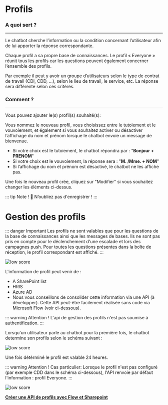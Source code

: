 # Profils

### A quoi sert ?
---

Le chatbot cherche l’information ou la condition concernant l’utilisateur afin de lui apporter la réponse correspondante.

Chaque profil a sa propre base de connaissances. Le profil « Everyone » réunit tous les profils car les questions peuvent également concerner l’ensemble des profils.

Par exemple il peut y avoir un groupe d’utilisateurs selon le type de contrat de travail (CDI, CDD, …), selon le lieu de travail, le service, etc. La réponse sera différente selon ces critères.


### Comment ?
---

Vous pouvez ajouter le(s) profil(s) souhaité(s):

Vous nommez le nouveau profil, vous choisissez entre le tutoiement et le vouvoiement, et également si vous souhaitez activer ou désactiver l’affichage du nom et prénom lorsque le chatbot envoie un message de bienvenue.

-   Si votre choix est le tutoiement, le chatbot répondra par : "**Bonjour + PRENOM**"
-   Si votre choix est le vouvoiement, la réponse sera : "**M. /Mme. + NOM**"
-   Si l’affichage du nom et prénom est désactivé, le chatbot ne les affiche pas.

Une fois le nouveau profil crée, cliquez sur "Modifier" si vous souhaitez changer les éléments ci-dessus.

::: tip Note !
💾 N’oubliez pas d'enregistrer !
:::

# Gestion des profils

::: danger Important
Les profils ne sont valables que pour les questions de la base de connaissances ainsi que les messages de bases. Ils ne sont pas pris en compte pour le déclenchement d'une escalade et lors des campagnes push. Pour toutes les questions présentes dans la boîte de réception, le profil correspondant est affiché.
:::

<div class="image_center">
  <img :src="$withBase('/assets/img/fr/profil/profil1.jpg')" alt="low score">
</div>



L'information de profil peut venir de :

-   A SharePoint list
-   HRIS
-   Azure AD
-   Nous vous conseillons de consolider cette information via une API (à développer). Cette API peut-être facilement réalisée sans code via Microsoft Flow (voir ci-dessous).

::: warning Attention !
L'api de gestion des profils n'est pas soumise à authentification.
:::

Lorsqu'un utilisateur parle au chatbot pour la première fois, le chatbot determine son profils selon le schéma suivant :

<div class="image_center">
  <img :src="$withBase('/assets/img/fr/profil/profil2.jpg')" alt="low score">
</div>



Une fois détérminé le profil est valable 24 heures.

::: warning Attention !
Cas particulier: Lorsque le profil n'est pas configuré (par exemple CDD dans le schéma ci-dessous), l'API renvoie par défaut l'information : profil Everyone.
:::

<div class="image_center">
  <img :src="$withBase('/assets/img/fr/profil/profil3.png')" alt="low score">
</div>


[**Créer une API de profils avec Flow et Sharepoint**](/articles/profil/api_profil.html#creer-une-api-de-profils-avec-flow-et-sharepoint) 


